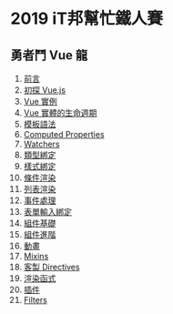 # 2019 iT邦幫忙鐵人賽

## 勇者鬥 Vue 龍

1. [前言](01_Preface.md)
1. [初探 Vue.js](02_FirstVue.md)
1. [Vue 實例](03_Instance.md)
1. [Vue 實體的生命週期](04_Lifecycle.md)
1. [模板語法]()
1. [Computed Properties]()
1. [Watchers]()
1. [類型綁定]()
1. [樣式綁定]()
1. [條件渲染]()
1. [列表渲染]()
1. [事件處理]()
1. [表單輸入綁定]()
1. [組件基礎]()
1. [組件進階]()
1. [動畫]()
1. [Mixins]()
1. [客製 Directives]()
1. [渲染函式]()
1. [插件]()
1. [Filters]()